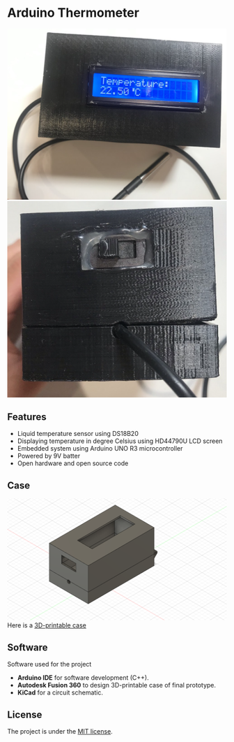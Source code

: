 # Arduino Thermometer

![enter image description here](https://github.com/YouniPark/Arduino_Thermometer_DS18B20tempSensor/blob/main/img/top_view.png?raw=true)
![enter image description here](https://github.com/YouniPark/Arduino_Thermometer_DS18B20tempSensor/blob/main/img/front_view.png?raw=true)

## Features

 - Liquid temperature sensor using DS18B20
 - Displaying temperature in degree Celsius using HD44790U LCD screen
 - Embedded system using Arduino UNO R3 microcontroller
 - Powered by 9V batter 
 - Open hardware and open source code

## Case

![enter image description here](https://github.com/YouniPark/Arduino_Thermometer_DS18B20tempSensor/blob/main/img/case.png?raw=true)
Here is a [3D-printable case](https://github.com/YouniPark/Arduino_Thermometer_DS18B20tempSensor/blob/main/case/case.stl)

## Software
Software used for the project
- **Arduino IDE** for software development (C++).
- **Autodesk Fusion 360** to design 3D-printable case of final prototype.
- **KiCad** for a circuit schematic.
## License
The project is under the [MIT license](https://opensource.org/license/mit/).
